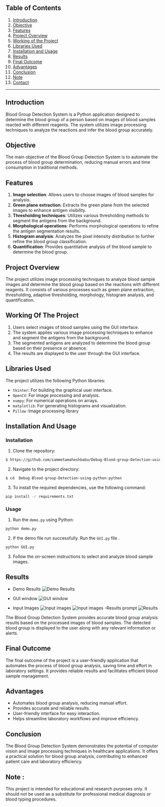 
## Table of Contents

1. [Introduction](#introduction)
2. [Objective](#objective)
3. [Features](#features)
4. [Project Overview](#project-overview)
5. [Working of the Project](#working-of-the-project)
6. [Libraries Used](#libraries-used)
7. [Installation and Usage](#installation-and-usage)
8. [Results](#results)
9. [Final Outcome](#final-outcome)
10. [Advantages](#advantages)
11. [Conclusion](#conclusion)
12. [Note](#note)
13. [Contact](#contact)

---

## Introduction

Blood Group Detection System is a Python application designed to determine the blood group of a person based on images of blood samples reacted with different reagents. The system utilizes image processing techniques to analyze the reactions and infer the blood group accurately.

## Objective

The main objective of the Blood Group Detection System is to automate the process of blood group determination, reducing manual errors and time consumption in traditional methods.

## Features

1. **Image selection**: Allows users to choose images of blood samples for analysis.
2. **Green plane extraction**: Extracts the green plane from the selected images to enhance antigen visibility.
3. **Thresholding techniques**: Utilizes various thresholding methods to segment the antigens from the background.
4. **Morphological operations**: Performs morphological operations to refine the antigen segmentation results.
5. **Histogram analysis**: Analyzes the pixel intensity distribution to further refine the blood group classification.
6. **Quantification**: Provides quantitative analysis of the blood sample to determine the blood group.

## Project Overview

The project utilizes image processing techniques to analyze blood sample images and determine the blood group based on the reactions with different reagents. It consists of various processes such as green plane extraction, thresholding, adaptive thresholding, morphology, histogram analysis, and quantification.

## Working Of The Project

1. Users select images of blood samples using the GUI interface.
2. The system applies various image processing techniques to enhance and segment the antigens from the background.
3. The segmented antigens are analyzed to determine the blood group based on their presence or absence.
4. The results are displayed to the user through the GUI interface.

## Libraries Used

The project utilizes the following Python libraries:

- `tkinter`: For building the graphical user interface.
- `OpenCV`: For image processing and analysis.
- `numpy`: For numerical operations on arrays.
- `matplotlib`: For generating histograms and visualization.
- `Pillow` :Image processing library

## Installation And Usage

### Installation

1. Clone the repository:

```bash
$ https://github.com/sammetamaheshbabu/Debug-Blood-group-Detection-using-python-python.git
```

2. Navigate to the project directory:

```bash
$ cd  Debug-Blood-group-Detection-using-python-python
```

3. To install the required dependencies, use the following command:

```bash
pip install -r requirements.txt
```

### Usage

1. Run the `demo.py` using Python:

```bash
python demo.py
```

2. If the demo file run successfully. Run the `GUI.py` file .

```bash
python GUI.py
```

3.  Follow the on-screen instructions to select and analyze blood sample images.

## Results

- Demo Results
  ![Demo Results](./demo/1_demo_results.png)

- GUI window
  ![GUI window](./demo/2_GUI_window.png)

- Input Images
  ![Input images](./demo/3_input_images.png)
  ![Input images](./demo/4_input_images.png)
  -Results prompt
  ![Results](./demo/5_Results_image.png)

The Blood Group Detection System provides accurate blood group analysis results based on the processed images of blood samples. The detected blood group is displayed to the user along with any relevant information or alerts.

## Final Outcome

The final outcome of the project is a user-friendly application that automates the process of blood group analysis, saving time and effort in laboratory settings. It provides reliable results and facilitates efficient blood sample management.

## Advantages

- Automates blood group analysis, reducing manual effort.
- Provides accurate and reliable results.
- User-friendly interface for easy interaction.
- Helps streamline laboratory workflows and improve efficiency.

## Conclusion

The Blood Group Detection System demonstrates the potential of computer vision and image processing techniques in healthcare applications. It offers a practical solution for blood group analysis, contributing to enhanced patient care and laboratory efficiency.

## Note :

This project is intended for educational and research purposes only. It should not be used as a substitute for professional medical diagnosis or blood typing procedures.


